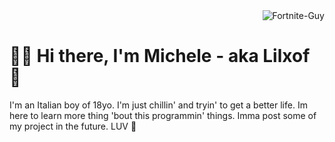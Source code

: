
<img align="right" alt="Fortnite-Guy" src="https://i.kym-cdn.com/photos/images/original/001/857/748/54e.jpg">

<div style="clear: both;"></div>

# 🏄‍♂️ Hi there, I'm Michele - aka Lilxof 👋 


I'm an Italian boy of 18yo. I'm just chillin' and tryin' to get a better life. Im here to learn more thing 'bout this programmin' things. Imma post some of my project in the future. LUV 👾
     
